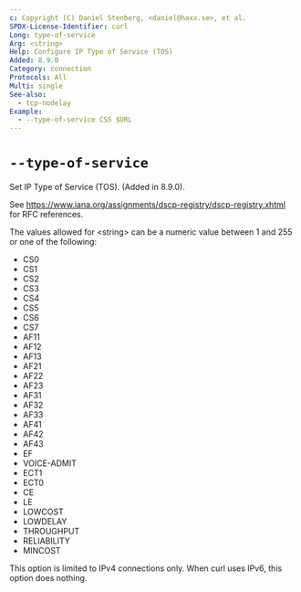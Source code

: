 ```yaml
---
c: Copyright (C) Daniel Stenberg, <daniel@haxx.se>, et al.
SPDX-License-Identifier: curl
Long: type-of-service
Arg: <string>
Help: Configure IP Type of Service (TOS)
Added: 8.9.0
Category: connection
Protocols: All
Multi: single
See-also:
  - tcp-nodelay
Example:
  - --type-of-service CS5 $URL
---
```


# `--type-of-service`

Set IP Type of Service (TOS). (Added in 8.9.0).

See https://www.iana.org/assignments/dscp-registry/dscp-registry.xhtml for RFC
references.

The values allowed for \<string\> can be a numeric value between 1 and 255
or one of the following:

* CS0
* CS1
* CS2
* CS3
* CS4
* CS5
* CS6
* CS7
* AF11
* AF12
* AF13
* AF21
* AF22
* AF23
* AF31
* AF32
* AF33
* AF41
* AF42
* AF43
* EF
* VOICE-ADMIT
* ECT1
* ECT0
* CE
* LE
* LOWCOST
* LOWDELAY
* THROUGHPUT
* RELIABILITY
* MINCOST

This option is limited to IPv4 connections only. When curl uses IPv6, this option does nothing.
